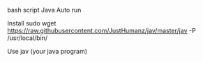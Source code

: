 bash script Java Auto run 

Install 
sudo wget https://raw.githubusercontent.com/JustHumanz/jav/master/jav -P /usr/local/bin/

Use 
jav (your java program)
